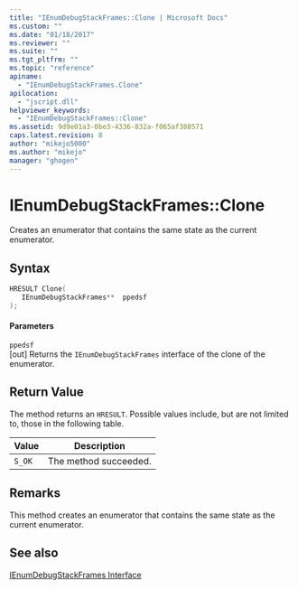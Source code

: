 ```yaml
---
title: "IEnumDebugStackFrames::Clone | Microsoft Docs"
ms.custom: ""
ms.date: "01/18/2017"
ms.reviewer: ""
ms.suite: ""
ms.tgt_pltfrm: ""
ms.topic: "reference"
apiname: 
  - "IEnumDebugStackFrames.Clone"
apilocation: 
  - "jscript.dll"
helpviewer_keywords: 
  - "IEnumDebugStackFrames::Clone"
ms.assetid: 9d9e01a3-0be3-4336-832a-f065af388571
caps.latest.revision: 8
author: "mikejo5000"
ms.author: "mikejo"
manager: "ghogen"
---
```

# IEnumDebugStackFrames::Clone
Creates an enumerator that contains the same state as the current enumerator.  
  
## Syntax  
  
```cpp
HRESULT Clone(  
   IEnumDebugStackFrames**  ppedsf  
);  
```  
  
#### Parameters  
 `ppedsf`  
 [out] Returns the `IEnumDebugStackFrames` interface of the clone of the enumerator.  
  
## Return Value  
 The method returns an `HRESULT`. Possible values include, but are not limited to, those in the following table.  
  
|Value|Description|  
|-----------|-----------------|  
|`S_OK`|The method succeeded.|  
  
## Remarks  
 This method creates an enumerator that contains the same state as the current enumerator.  
  
## See also  
 [IEnumDebugStackFrames Interface](../../winscript/reference/ienumdebugstackframes-interface.md)